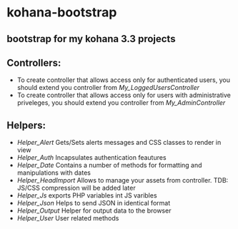 kohana-bootstrap
================

bootstrap for my kohana 3.3 projects
------------------------------------

Controllers:
------------

  - To create controller that allows access only for authenticated users, you should  extend you controller from *My_LoggedUsersController*
  - To create controller that allows access only for users with administrative priveleges, you should  extend you controller from *My_AdminController*
  
Helpers:
--------
  - *Helper_Alert* Gets/Sets alerts messages and CSS classes to render in view
  - *Helper_Auth*  Incapsulates authentication feautures
  - *Helper_Date*  Contains a number of methods for formatting and manipulations with dates
  - *Helper_HeadImport*  Allows to manage your assets from controller. TDB: JS/CSS compression will be added later
  - *Helper_Js*  exports PHP variables int JS varibles
  - *Helper_Json*  Helps to send JSON  in identical  format
  - *Helper_Output*  Helper for output data to the browser
  - *Helper_User*  User related methods
